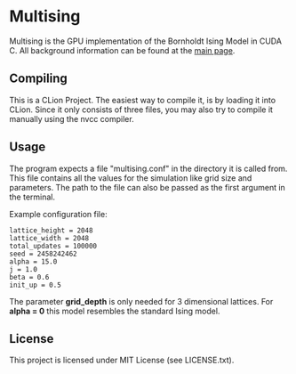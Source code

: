 # Multising

Multising is the GPU implementation of the Bornholdt Ising Model in CUDA C. All
background information can be found at the
[main page](https://github.com/kenokrieger/multising).

## Compiling

This is a CLion Project. The easiest way to compile it, is by loading it
into CLion. Since it only consists of three files, you may also try to compile
it manually using the nvcc compiler.

## Usage


The program expects a file "multising.conf" in the directory it is called from.
This file contains all the values for the simulation like grid size and parameters.
The path to the file can also be passed as the first argument in the terminal.

Example configuration file:

```
lattice_height = 2048
lattice_width = 2048
total_updates = 100000
seed = 2458242462
alpha = 15.0
j = 1.0
beta = 0.6
init_up = 0.5
```

The parameter **grid_depth** is only needed for 3 dimensional lattices.
For **alpha = 0** this model resembles the standard Ising model.

## License

This project is licensed under MIT License (see LICENSE.txt).
